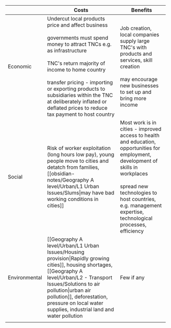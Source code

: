 |               | Costs                                                                                                                                                                                                                                                                                             | Benefits                                                                                                                                                                         |
| ------------- | ------------------------------------------------------------------------------------------------------------------------------------------------------------------------------------------------------------------------------------------------------------------------------------------------- | -------------------------------------------------------------------------------------------------------------------------------------------------------------------------------- |
| Economic      | Undercut local products price and affect business<br><br>governments must spend money to attract TNCs e.g. as infrastructure<br><br>TNC's return majority of income to home country<br><br>transfer pricing - importing or exporting products to subsidiaries within the TNC at deliberately inflated or deflated prices to reduce tax payment to host country                                                                                                                                                                                                   | Job creation, local companies supply large TNC's with products and services, skill creation<br><br>may encourage new businesses to set up and bring more income                  |
| Social        | Risk of worker exploitation (long hours low pay), young people move to cities and detatch from families, [[obsidian-notes/Geography A level/Urban/L1 Urban Issues/Slums\|may have bad working conditions in cities]]                                                                              | Most work is in cities - improved access to health and education, opportunities for employment, development of skills in workplaces<br><br>spread new technologies to host countries, e.g. management expertise, technological processes, efficiency |
| Environmental | [[Geography A level/Urban/L1 Urban Issues/Housing provision\|Rapidly growing cities]], housing shortages, [[Geography A level/Urban/L2 - Transport Issues/Solutions to air pollution\|urban air pollution]], deforestation, pressure on local water supplies, industrial land and water pollution | Few if any                                                                                                                                                                       |
|               |                                                                                                                                                                                                                                                                                                   |                                                                                                                                                                                  |
